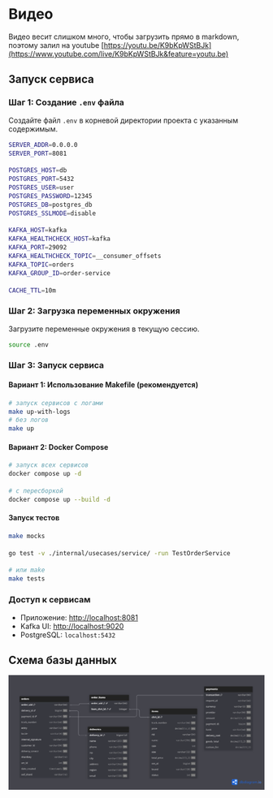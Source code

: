# Видео 
Видео весит слишком много, чтобы загрузить прямо в markdown, поэтому залил на youtube
[https://youtu.be/K9bKpWStBJk](https://www.youtube.com/live/K9bKpWStBJk&feature=youtu.be)

## Запуск сервиса

### Шаг 1: Создание `.env` файла
Создайте файл `.env` в корневой директории проекта с указанным содержимым.

```bash
SERVER_ADDR=0.0.0.0
SERVER_PORT=8081

POSTGRES_HOST=db
POSTGRES_PORT=5432
POSTGRES_USER=user
POSTGRES_PASSWORD=12345
POSTGRES_DB=postgres_db
POSTGRES_SSLMODE=disable

KAFKA_HOST=kafka
KAFKA_HEALTHCHECK_HOST=kafka
KAFKA_PORT=29092
KAFKA_HEALTHCHECK_TOPIC=__consumer_offsets
KAFKA_TOPIC=orders
KAFKA_GROUP_ID=order-service

CACHE_TTL=10m
```

### Шаг 2: Загрузка переменных окружения
Загрузите переменные окружения в текущую сессию.

```bash
source .env
```

### Шаг 3: Запуск сервиса
#### Вариант 1: Использование Makefile (рекомендуется)

```bash
# запуск сервисов с логами
make up-with-logs
# без логов
make up
```

#### Вариант 2:  Docker Compose

```bash
# запуск всех сервисов
docker compose up -d

# с пересборкой 
docker compose up --build -d
```

#### Запуск тестов 

```bash
make mocks

go test -v ./internal/usecases/service/ -run TestOrderService

# или make
make tests
```



### Доступ к сервисам
- Приложение: [http://localhost:8081](http://localhost:8081)
- Kafka UI: [http://localhost:9020](http://localhost:9020)
- PostgreSQL: `localhost:5432`

## Схема базы данных 


![img.png](img.png)

